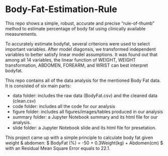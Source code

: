 # Body-Fat-Estimation-Rule
This repo shows a simple, robust, accurate and precise  “rule-of-thumb” method to estimate percentage of body fat using clinically available measurements. 

To accurately estimate bodyfat, several criterions were used to select important variables. After model diagonsis, we transformed independent variables to better satisfy linear model assumptions. It was found out that among all 14 variables, the linear function of WEIGHT, WEIGHT transformation, ABDOMEN, FOREARM, and WRIST can best interpret bodyfat.

This repo contains all of the data analysis for the mentioned Body Fat data. It is consisted of six main parts:

* data folder: includes the raw data (BodyFat.csv) and the cleaned data (clean.csv)
* code folder: includes all the code for our analysis
* figure folder: includes all figures/images/tables produced in our analysis
* summary folder: a Jupyter Notebook summary and its html file for our analysis.
* slide folder: a Jupyter Notebook slide and its html file for presetation.

This project came up with a simple principle to calculate body fat given weight & abdomen:
$ BodyFat (%) = -50 + 0.3Weight(kg) + Abdomen(cm) $
with an Residual Mean Square Error equals to 22.1.
